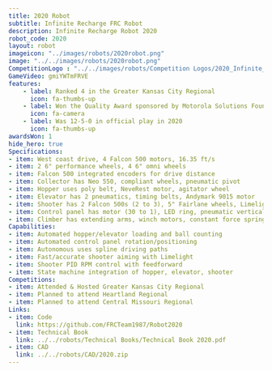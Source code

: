 ```yaml
---
title: 2020 Robot
subtitle: Infinite Recharge FRC Robot
description: Infinite Recharge Robot 2020
robot_code: 2020
layout: robot
imageicon: "../images/robots/2020robot.png"
image: "../../images/robots/2020robot.png"
CompetitionLogo : "../../images/robots/Competition Logos/2020_Infinite_Recharge.png"
GameVideo: gmiYWTmFRVE
features:
    - label: Ranked 4 in the Greater Kansas City Regional
      icon: fa-thumbs-up 
    - label: Won the Quality Award sponsored by Motorola Solutions Foundation in the GKC Regional
      icon: fa-camera
    - label: Was 12-5-0 in official play in 2020
      icon: fa-thumbs-up
awardsWon: 1
hide_hero: true
Specifications:
- item: West coast drive, 4 Falcon 500 motors, 16.35 ft/s
- item: 2 6" performance wheels, 4 6" omni wheels
- item: Falcon 500 integrated encoders for drive distance
- item: Collector has Neo 550, compliant wheels, pneumatic pivot
- item: Hopper uses poly belt, NeveRest motor, agitator wheel
- item: Elevator has 2 pneumatics, timing belts, Andymark 9015 motor
- item: Shooter has 2 Falcon 500s (2 to 3), 5" Fairlane wheels, Limelight
- item: Control panel has motor (30 to 1), LED ring, pneumatic vertical motion
- item: Climber has extending arms, winch motors, constant force springs
Capabilities:
- item: Automated hopper/elevator loading and ball counting
- item: Automated control panel rotation/positioning
- item: Autonomous uses spline driving paths
- item: Fast/accurate shooter aiming with Limelight
- item: Shooter PID RPM control with feedforward
- item: State machine integration of hopper, elevator, shooter
Competitions:
- item: Attended & Hosted Greater Kansas City Regional
- item: Planned to attend Heartland Regional
- item: Planned to attend Central Missouri Regional
Links:
- item: Code
  link: https://github.com/FRCTeam1987/Robot2020
- item: Technical Book
  link: ../../robots/Technical Books/Technical Book 2020.pdf
- item: CAD
  link: ../../robots/CAD/2020.zip
---
```

